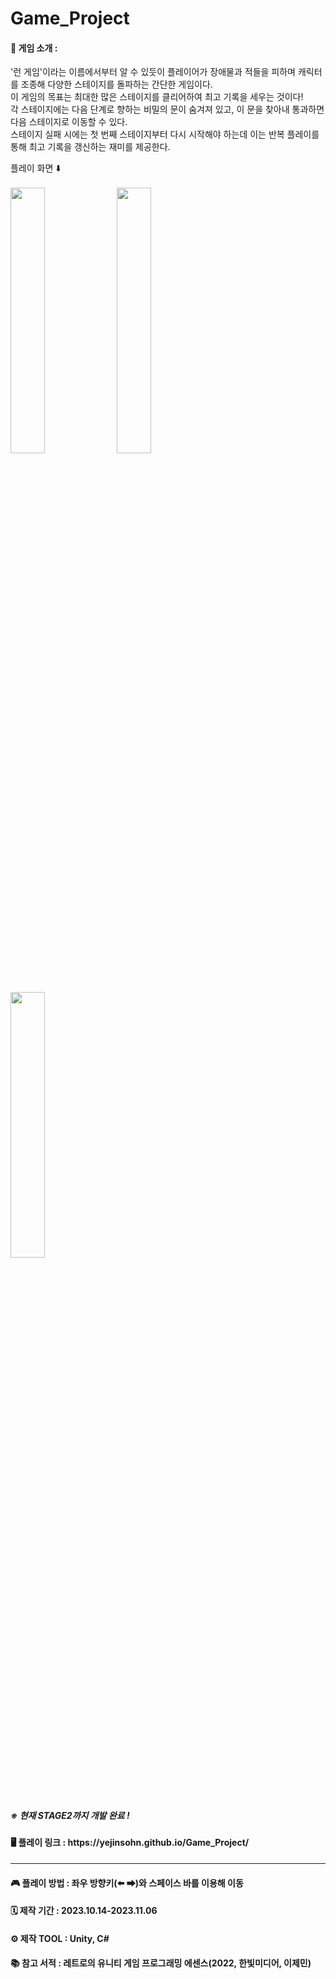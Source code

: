 # Game_Project

<h4> 🔔 게임 소개 : </h4>

'런 게임'이라는 이름에서부터 알 수 있듯이 플레이어가 장애물과 적들을 피하며 캐릭터를 조종해 다양한 스테이지를 돌파하는 간단한 게임이다.<br>
이 게임의 목표는 최대한 많은 스테이지를 클리어하여 최고 기록을 세우는 것이다!<br>
각 스테이지에는 다음 단계로 향하는 비밀의 문이 숨겨져 있고, 이 문을 찾아내 통과하면 다음 스테이지로 이동할 수 있다. <br>
스테이지 실패 시에는 첫 번째 스테이지부터 다시 시작해야 하는데 이는 반복 플레이를 통해 최고 기록을 갱신하는 재미를 제공한다.


플레이 화면 ⬇️ 
<br>
<br>
<img src="https://github.com/yejinsohn/Game_Project/assets/104317217/b1e21cf1-6170-4d8d-8a06-637fd638a197" align="center" width="33%"> 
<img src="https://github.com/yejinsohn/Game_Project/assets/104317217/d2a2ce42-d5a0-4251-b486-7d9a7e5c0606" align="center" width="33%"> 
<img src="https://github.com/yejinsohn/Game_Project/assets/104317217/79d56dfa-3d72-4617-a705-07e6f880cfe5" align="center" width="33%">
<br>
<h5>※ 현재 STAGE2까지 개발 완료 !</h5>

<h4> 🖥️ 플레이 링크 : https://yejinsohn.github.io/Game_Project/ </h4>

---------
<h4> 🎮 플레이 방법 : 좌우 방향키(⬅️ ⮕)와 스페이스 바를 이용해 이동 </h4>

<h4> 🗓️ 제작 기간 : 2023.10.14-2023.11.06 </h4>

<h4> ⚙️ 제작 TOOL : Unity, C# </h4>

<h4> 📚 참고 서적 : 레트로의 유니티 게임 프로그래밍 에센스(2022, 한빛미디어, 이제민)  </h4>
